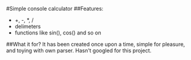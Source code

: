 #Simple console calculator
##Features:
* +, -, *, /
* delimeters
* functions like sin(), cos() and so on

##What it for?
It has been created once upon a time, simple for pleasure, and toying with own parser.
Hasn't googled for this project.
